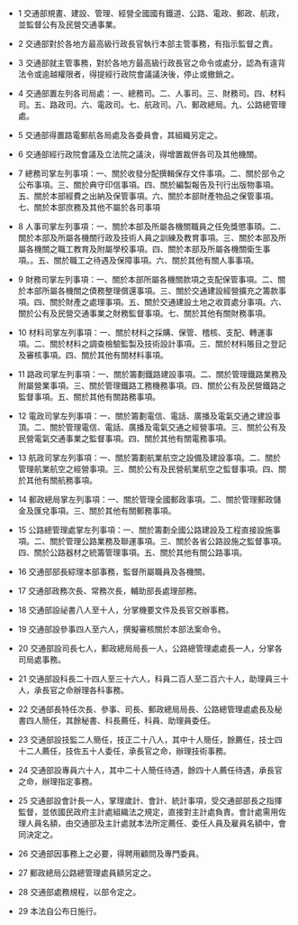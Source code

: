* 1 交通部規畫、建設、管理、經營全國國有鐵道、公路、電政、郵政、航政，並監督公有及民營交通事業。

* 2 交通部對於各地方最高級行政長官執行本部主管事務，有指示監督之責。

* 3 交通部就主管事務，對於各地方最高級行政長官之命令或處分，認為有違背法令或逾越權限者，得提經行政院會議議決後，停止或撤銷之。

* 4 交通部置左列各司局處：一、總務司。二、人事司。三、財務司。四、材料司。五、路政司。六、電政司。七、航政司。八、郵政總局。九、公路總管理處。

* 5 交通部得置路電郵航各局處及各委員會，其組織另定之。

* 6 交通部經行政院會議及立法院之議決，得增置裁併各司及其他機關。

* 7 總務司掌左列事項：一、關於收發分配撰輯保存文件事項。二、關於部令之公布事項。三、關於典守印信事項。四、關於編製報告及刊行出版物事項。五、關於本部經費之出納及保管事項。六、關於本部財產物品之保管事項。七、關於本部庶務及其他不屬於各司事項

* 8 人事司掌左列事項：一、關於本部及所屬各機關職員之任免獎懲事頊。二、關於本部及所屬各機關行政及技術人員之訓練及教育事項。三、關於本部及所屬各機關之職工教育及附屬學校事項。四、關於本部及所屬各機關衛生事項。。五、關於職工之待遇及保障事項。六、關於其他有關人事事項。

* 9 財務司掌左列事項：一、關於本部所屬各機關款項之支配保管事項。二、關於本部所屬各機關之債務整理償還事項。三、關於交通建設經營擴充之籌款事項。四、關於財產之處理事項。五、關於交通建設土地之收買處分事項。六、關於公有及民營交通事業之財務監督事項。七、關於其他有關財務事項。

* 10 材料司掌左列事項：一、關於材料之採購、保管、稽核、支配、轉運事項。二、關於材料之調查檢驗監製及技術設計事項。三、關於材料賬目之登記及審核事項。四、關於其他有關材料事項。

* 11 路政司掌左列事項：一、關於籌劃鐵路建設事項。二、關於管理鐵路業務及附屬營業事項。三、關於管理鐵路工務機務事項。四、關於公有及民營鐵路之監督事項。五、關於其他有關路務事項。

* 12 電政司掌左列事項：一、關於籌劃電信、電話、廣播及電氣交通之建設事頂。二、關於管理電信、電話、廣播及電氣交通之經營事項。三、關於公有及民營電氣交通事業之監督事項。四、關於其他有關電務事項。

* 13 航政司掌左列事項：一、關於籌劃航業航空之設備及建設事項。二、關於管理航業航空之經營事項。三、關於公有及民營航業航空之監督事項。四、關於其他有關航務事項。

* 14 郵政總局掌左列事項：一、關於管理全國郵政事項。二、關於管理郵政儲金及匯兌事項。三、關於其他有關郵務事項。

* 15 公路總管理處掌左列事項：一、關於籌劃全國公路建設及工程直接設施事項。二、關於管理公路業務及聯運事項。三、關於各省公路設施之監督事項。四、關於公路器材之統籌管理事項。五、關於其他有關公路事項。

* 16 交通部部長綜理本部事務，監督所屬職員及各機關。

* 17 交通部政務次長、常務次長，輔助部長處理部務。

* 18 交通部設祕書八人至十人，分掌機要文件及長官交辦事務。

* 19 交通部設參事四人至六人，撰擬審核關於本部法案命令。

* 20 交通部設司長七人，郵政總局局長一人，公路總管理處處長一人，分掌各司局處事務。

* 21 交通部設科長二十四人至三十六人，科員二百人至二百六十人，助理員三十人，承長官之命辦理各科事務。

* 22 交通部長特任次長、參事、司長、郵政總局局長、公路總管理處處長及秘書四人簡任，其餘秘書、科長薦任，科員、助理員委任。

* 23 交通部設技監二人簡任，技正二十八人，其中十人簡任，餘薦任，技士四十二人薦任，技佐五十人委任，承長官之命，辦理技術事務。

* 24 交通部設專員六十人，其中二十人簡任待遇，餘四十人薦任待遇，承長官之命，辦理指定事務。

* 25 交通部設會計長一人，掌理歲計、會計、統計事項，受交通部部長之指揮監督，並依國民政府主計處組織法之規定，直接對主計處負責。會計處需用佐理人員名額，由交通部及主計處就本法所定薦任、委任人員及雇員名額中，會同決定之。

* 26 交通部因事務上之必要，得聘用顧問及專門委員。

* 27 郵政總局公路總管理處員額另定之。

* 28 交通部處務規程，以部令定之。

* 29 本法自公布日施行。

